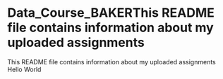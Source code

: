 # Data_Course_BAKERThis README file contains information about my uploaded assignments
This README file contains information about my uploaded assignments
Hello World

